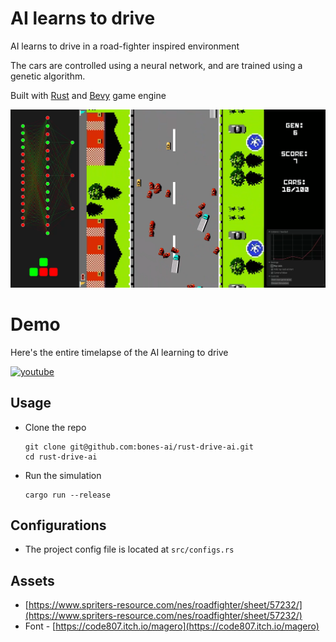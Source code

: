# AI learns to drive
AI learns to drive in a road-fighter inspired environment

The cars are controlled using a neural network, and are trained using a genetic algorithm.

Built with [Rust](https://www.rust-lang.org/) and [Bevy](https://bevyengine.org/) game engine

![gui](/gui.png)

# Demo
Here's the entire timelapse of the AI learning to drive

[![youtube](https://img.youtube.com/vi/H7RWcNgE-6s/0.jpg)](https://youtu.be/H7RWcNgE-6s)

## Usage
- Clone the repo
    ```
    git clone git@github.com:bones-ai/rust-drive-ai.git
    cd rust-drive-ai
    ```
- Run the simulation
    ``` 
    cargo run --release
    ```
## Configurations
- The project config file is located at `src/configs.rs`

## Assets
- [https://www.spriters-resource.com/nes/roadfighter/sheet/57232/](https://www.spriters-resource.com/nes/roadfighter/sheet/57232/)
- Font - [https://code807.itch.io/magero](https://code807.itch.io/magero)
